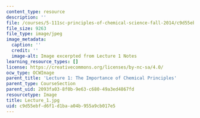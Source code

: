 ```yaml
---
content_type: resource
description: ''
file: /courses/5-111sc-principles-of-chemical-science-fall-2014/c9d55ebfd6f1d1baa04b955a9cb017e5_Lecture_1.jpg
file_size: 9263
file_type: image/jpeg
image_metadata:
  caption: ''
  credit: ''
  image-alt: Image excerpted from Lecture 1 Notes
learning_resource_types: []
license: https://creativecommons.org/licenses/by-nc-sa/4.0/
ocw_type: OCWImage
parent_title: 'Lecture 1: The Importance of Chemical Principles'
parent_type: CourseSection
parent_uid: 2093fa03-8f0b-9e63-c680-49a3ed4867fd
resourcetype: Image
title: Lecture_1.jpg
uid: c9d55ebf-d6f1-d1ba-a04b-955a9cb017e5
---
```

